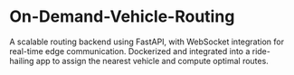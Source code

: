 # On-Demand-Vehicle-Routing
A scalable routing backend using FastAPI, with WebSocket integration for real-time edge communication. Dockerized and integrated into a ride-hailing app to assign the nearest vehicle and compute optimal routes.
